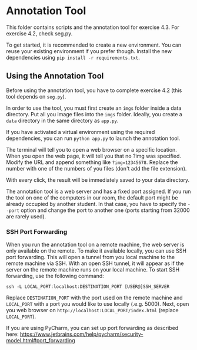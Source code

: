 # Annotation Tool

This folder contains scripts and the annotation tool for exercise 4.3. For exercise 4.2, check seg.py.

To get started, it is recommended to create a new environment. You can reuse your existing environment if you prefer though.
Install the new dependencies using `pip install -r requirements.txt`.

## Using the Annotation Tool

Before using the annotation tool, you have to complete exercise 4.2 (this tool depends on `seg.py`).

In order to use the tool, you must first create an `imgs` folder inside a data directory.
Put all you image files into the `imgs` folder. Ideally, you create a `data` directory in the same directory as `app.py`.

If you have activated a virtual environment using the required dependencies, you can run `python app.py` to launch the annotation tool.

The terminal will tell you to open a web browser on a specific location.
When you open the web page, it will tell you that no ?img was specified. Modify the URL and append something like `?img=12345678`.
Replace the number with one of the numbers of you files (don't add the file extension).

With every click, the result will be immediately saved to your data directory.

The annotation tool is a web server and has a fixed port assigned. If you run the tool on
one of the computers in our room, the default port might be already occupied by another student.
In that case, you have to specify the `--port` option and change the port to another one
(ports starting from 32000 are rarely used).

### SSH Port Forwarding

When you run the annotation tool on a remote machine, the web server is only available on the remote.
To make it available locally, you can use SSH port forwarding. This will open a tunnel from you local machine to the remote machine via SSH.
With an open SSH tunnel, it will appear as if the server on the remote machine runs on your local machine.
To start SSH forwarding, use the following command:

    ssh -L LOCAL_PORT:localhost:DESTINATION_PORT [USER@]SSH_SERVER

Replace `DESTINATION_PORT` with the port used on the remote machine and `LOCAL_PORT` with a port you would like to use locally (.e.g. 5000).
Next, open you web browser on `http://localhost:LOCAL_PORT/index.html` (replace `LOCAL_PORT`).

If you are using PyCharm, you can set up port forwarding as described here: https://www.jetbrains.com/help/pycharm/security-model.html#port_forwarding
